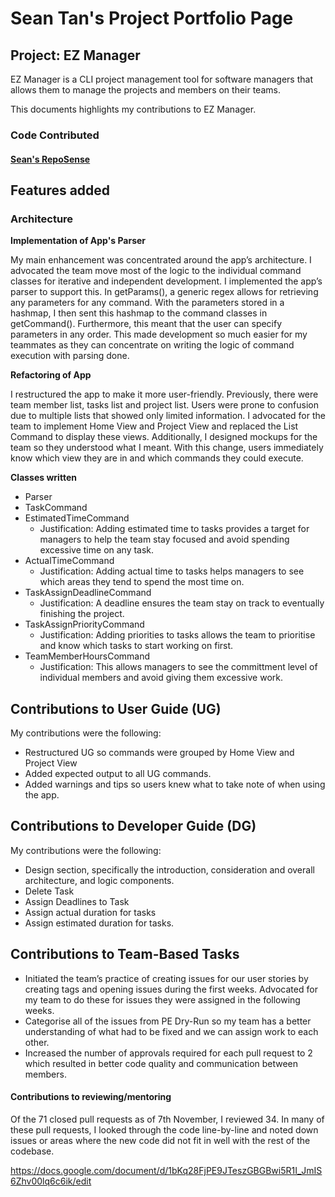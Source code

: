 # Sean Tan's Project Portfolio Page

## Project: EZ Manager
EZ Manager is a CLI project management tool for software managers that allows them to manage the projects and members on their teams.

This documents highlights my contributions to EZ Manager.

### Code Contributed 

#### [Sean's RepoSense](https://nus-cs2113-ay2021s1.github.io/tp-dashboard/#breakdown=true&search=thatseant)



## Features added

### **Architecture**

**Implementation of App's Parser**

My main enhancement was concentrated around the app’s architecture. I advocated the team move most of the logic to the individual command classes for iterative and independent development. I implemented the app’s parser to support this. In getParams(), a generic regex allows for retrieving any parameters for any command. With the parameters stored in a hashmap, I then sent this hashmap to the command classes in getCommand(). Furthermore, this meant that the user can specify parameters in any order. This made development so much easier for my teammates as they can concentrate on writing the logic of command execution with parsing done.

**Refactoring of App**

I restructured the app to make it more user-friendly. Previously, there were team member list, tasks list and project list. Users were prone to confusion due to multiple lists that showed only limited information. I advocated for the team to implement Home View and Project View and replaced the List Command to display these views. Additionally, I designed mockups for the team so they understood what I meant. With this change, users immediately know which view they are in and which commands they could execute.

**Classes written**

* Parser
* TaskCommand
* EstimatedTimeCommand
    * Justification: Adding estimated time to tasks provides a target for managers to help the team stay focused and avoid spending excessive time on any task.
* ActualTimeCommand
    * Justification: Adding actual time to tasks helps managers to see which areas they tend to spend the most time on.
* TaskAssignDeadlineCommand
    * Justification: A deadline ensures the team stay on track to eventually finishing the project.
* TaskAssignPriorityCommand
    * Justification: Adding priorities to tasks allows the team to prioritise and know which tasks to start working on first.
* TeamMemberHoursCommand
    * Justification: This allows managers to see the committment level of individual members and avoid giving them excessive work.


## **Contributions to User Guide (UG)**

My contributions were the following:

- Restructured UG so commands were grouped by Home View and Project View
- Added expected output to all UG commands.
- Added warnings and tips so users knew what to take note of when using the app.



## **Contributions to Developer Guide (DG)**

My contributions were the following:
- Design section, specifically the introduction, consideration and overall architecture, and logic components. 
- Delete Task
- Assign Deadlines to Task
- Assign actual duration for tasks
- Assign estimated duration for tasks.



## **Contributions to Team-Based Tasks**

* Initiated the team’s practice of creating issues for our user stories by creating tags and opening issues during the first weeks. Advocated for my team to do these for issues they were assigned in the following weeks. 
* Categorise all of the issues from PE Dry-Run so my team has a better understanding of what had to be fixed and we can assign work to each other.
* Increased the number of approvals required for each pull request to 2 which resulted in better code quality and communication between members.

#### Contributions to reviewing/mentoring

Of the 71 closed pull requests as of 7th November, I reviewed 34. In many of these pull requests, I looked through the code line-by-line and noted down issues or areas where the new code did not fit in well with the rest of the codebase.

https://docs.google.com/document/d/1bKq28FjPE9JTeszGBGBwi5R1I_JmIS6Zhv00lq6c6ik/edit
